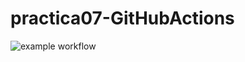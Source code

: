 # practica07-GitHubActions

![example workflow](https://github.com/kevanme99/practica07-GitHubActions/actions/workflows/ci-primer-wf.yml/badge.svg)
